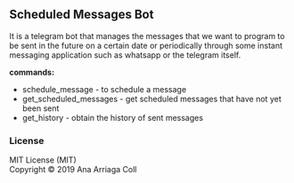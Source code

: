 ## Scheduled Messages Bot
It is a telegram bot that manages the messages that we want to program to be sent in the future 
on a certain date or periodically through some instant messaging application such as whatsapp or the telegram itself.

**commands:**
* schedule_message - to schedule a message  
* get_scheduled_messages - get scheduled messages that have not yet been sent  
* get_history - obtain the history of sent messages  

### License
MIT License (MIT)  
Copyright © 2019 Ana Arriaga Coll  
